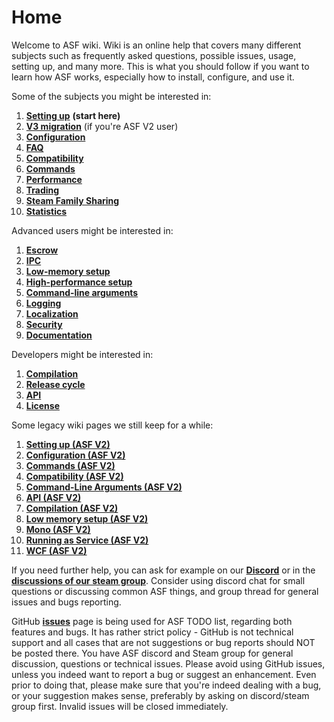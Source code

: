# Home

Welcome to ASF wiki. Wiki is an online help that covers many different subjects such as frequently asked questions, possible issues, usage, setting up, and many more. This is what you should follow if you want to learn how ASF works, especially how to install, configure, and use it.

Some of the subjects you might be interested in:

1. **[Setting up](https://github.com/JustArchi/ArchiSteamFarm/wiki/Setting-up)** **(start here)**
2. **[V3 migration](https://github.com/JustArchi/ArchiSteamFarm/wiki/V3-Migration)** (if you're ASF V2 user)
3. **[Configuration](https://github.com/JustArchi/ArchiSteamFarm/wiki/Configuration)**
4. **[FAQ](https://github.com/JustArchi/ArchiSteamFarm/wiki/FAQ)**
5. **[Compatibility](https://github.com/JustArchi/ArchiSteamFarm/wiki/Compatibility)**
6. **[Commands](https://github.com/JustArchi/ArchiSteamFarm/wiki/Commands)**
7. **[Performance](https://github.com/JustArchi/ArchiSteamFarm/wiki/Performance)**
8. **[Trading](https://github.com/JustArchi/ArchiSteamFarm/wiki/Trading)**
9. **[Steam Family Sharing](https://github.com/JustArchi/ArchiSteamFarm/wiki/Steam-Family-Sharing)**
10. **[Statistics](https://github.com/JustArchi/ArchiSteamFarm/wiki/Statistics)**

Advanced users might be interested in:

1. **[Escrow](https://github.com/JustArchi/ArchiSteamFarm/wiki/Escrow)**
2. **[IPC](https://github.com/JustArchi/ArchiSteamFarm/wiki/IPC)**
3. **[Low-memory setup](https://github.com/JustArchi/ArchiSteamFarm/wiki/Low-memory-setup)**
4. **[High-performance setup](https://github.com/JustArchi/ArchiSteamFarm/wiki/High-performance-setup)**
5. **[Command-line arguments](https://github.com/JustArchi/ArchiSteamFarm/wiki/Command-line-arguments)**
6. **[Logging](https://github.com/JustArchi/ArchiSteamFarm/wiki/Logging)**
7. **[Localization](https://github.com/JustArchi/ArchiSteamFarm/wiki/Localization)**
8. **[Security](https://github.com/JustArchi/ArchiSteamFarm/wiki/Security)**
9. **[Documentation](https://github.com/JustArchi/ArchiSteamFarm/wiki/Documentation)**

Developers might be interested in:

1. **[Compilation](https://github.com/JustArchi/ArchiSteamFarm/wiki/Compilation)**
2. **[Release cycle](https://github.com/JustArchi/ArchiSteamFarm/wiki/Release-cycle)**
3. **[API](https://github.com/JustArchi/ArchiSteamFarm/wiki/API)**
4. **[License](https://github.com/JustArchi/ArchiSteamFarm/wiki/License)**

Some legacy wiki pages we still keep for a while:

1. **[Setting up (ASF V2)](https://github.com/JustArchi/ArchiSteamFarm/wiki/_Setting-up-(ASF-V2))**
2. **[Configuration (ASF V2)](https://github.com/JustArchi/ArchiSteamFarm/wiki/_Configuration-(ASF-V2))**
3. **[Commands (ASF V2)](https://github.com/JustArchi/ArchiSteamFarm/wiki/_Commands-(ASF-V2))**
4. **[Compatibility (ASF V2)](https://github.com/JustArchi/ArchiSteamFarm/wiki/_Compatibility-(ASF-V2))**
5. **[Command-Line Arguments (ASF V2)](https://github.com/JustArchi/ArchiSteamFarm/wiki/_Command-Line-Arguments-(ASF-V2))**
6. **[API (ASF V2)](https://github.com/JustArchi/ArchiSteamFarm/wiki/_API-(ASF-V2))**
7. **[Compilation (ASF V2)](https://github.com/JustArchi/ArchiSteamFarm/wiki/_Compilation-(ASF-V2))**
8. **[Low memory setup (ASF V2)](https://github.com/JustArchi/ArchiSteamFarm/wiki/_Low-memory-setup-(ASF-V2))**
9. **[Mono (ASF V2)](https://github.com/JustArchi/ArchiSteamFarm/wiki/_Mono-(ASF-V2))**
10. **[Running as Service (ASF V2)](https://github.com/JustArchi/ArchiSteamFarm/wiki/_Running-as-Service-(ASF-V2))**
11. **[WCF (ASF V2)](https://github.com/JustArchi/ArchiSteamFarm/wiki/_WCF-(ASF-V2))**

If you need further help, you can ask for example on our **[Discord](https://discord.gg/HStsVSB)** or in the **[discussions of our steam group](http://steamcommunity.com/groups/ascfarm/discussions/1/)**. Consider using discord chat for small questions or discussing common ASF things, and group thread for general issues and bugs reporting.

GitHub **[issues](https://github.com/JustArchi/ArchiSteamFarm/issues)** page is being used for ASF TODO list, regarding both features and bugs. It has rather strict policy - GitHub is not technical support and all cases that are not suggestions or bug reports should NOT be posted there. You have ASF discord and Steam group for general discussion, questions or technical issues. Please avoid using GitHub issues, unless you indeed want to report a bug or suggest an enhancement. Even prior to doing that, please make sure that you're indeed dealing with a bug, or your suggestion makes sense, preferably by asking on discord/steam group first. Invalid issues will be closed immediately.